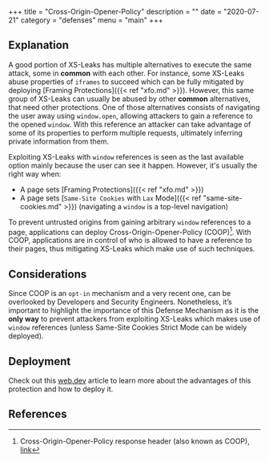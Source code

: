 +++
title = "Cross-Origin-Opener-Policy"
description = ""
date = "2020-07-21"
category = "defenses"
menu = "main"
+++

## Explanation

A good portion of XS-Leaks has multiple alternatives to execute the same attack, some in **common** with each other. For instance, some XS-Leaks abuse properties of `iframes` to succeed which can be fully mitigated by deploying [Framing Protections]({{< ref "xfo.md" >}}). However, this same group of XS-Leaks can usually be abused by other **common** alternatives, that need other protections. One of those alternatives consists of navigating the user away using `window.open`, allowing attackers to gain a reference to the opened `window`. With this reference an attacker can take advantage of some of its properties to perform multiple requests, ultimately inferring private information from them.

Exploiting XS-Leaks with `window` references is seen as the last available option mainly because the user can see it happen. However, it's usually the right way when:

- A page sets [Framing Protections]({{< ref "xfo.md" >}})
- A page sets [`Same-Site Cookies` with `Lax` Mode]({{< ref "same-site-cookies.md" >}}) (navigating a `window` is a top-level navigation)

To prevent untrusted origins from gaining arbitrary `window` references to a page, applications can deploy Cross-Origin-Opener-Policy (COOP)[^1]. With COOP, applications are in control of who is allowed to have a reference to their pages, thus mitigating XS-Leaks which make use of such techniques.

## Considerations

Since COOP is an `opt-in` mechanism and a very recent one, can be overlooked by Developers and Security Engineers. Nonetheless, it’s important to highlight the importance of this Defense Mechanism as it is the **only way** to prevent attackers from exploiting XS-Leaks which makes use of `window` references (unless Same-Site Cookies Strict Mode can be widely deployed).

## Deployment

Check out this [web.dev](https://web.dev/why-coop-coep/) article to learn more about the advantages of this protection and how to deploy it.

## References

[^1]: Cross-Origin-Opener-Policy response header (also known as COOP), [link](https://gist.github.com/annevk/6f2dd8c79c77123f39797f6bdac43f3e)
